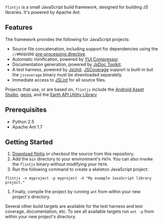 `flintjs` is a small JavaScript build framework, designed for building JS libraries. It's powered by Apache Ant.

## Features ##

The framework provides the following for JavaScript projects:

  * Source file concatenation, including support for dependencies using the `//#REQUIRE` [pre-processing directive](Preprocessing.md).
  * Automatic minification, powered by [YUI Compressor](http://developer.yahoo.com/yui/compressor/).
  * Documentation generation, powered by [JsDoc Toolkit](http://code.google.com/p/jsdoc-toolkit/).
  * A test harness, powered by [JsUnit](http://www.jsunit.net/). [JSCoverage](http://siliconforks.com/jscoverage/) support is built-in but the `jscoverage` binary must be downloaded separately.
  * Immediate access to [JSLint](http://www.jslint.com/) for all source files.

Projects that use, or are based on, `flintjs` include the [Android Asset Studio](http://code.google.com/p/android-ui-utils/source/browse/asset-studio/), [geojs](http://code.google.com/p/geojs), and the [Earth API Utility Library](http://code.google.com/p/earth-api-utility-library)

## Prerequisites ##

  * Python 2.5
  * Apache Ant 1.7

## Getting Started ##

  1. [Download flintjs](http://code.google.com/p/flintjs/downloads/list) or checkout the source from this repository.
  1. Add the `bin` directory to your environment's `PATH`. You can also invoke the `flintjs` binary without modifying your `PATH`.
  1. Run the following command to create a skeleton JavaScript project:
```
flintjs -n myproject -p myproject -d "My example JavaScript library project."
```
  1. Finally, compile the project by running `ant` from within your new project's directory.

Several other build targets are available for the test harness and test coverage, documentation, etc. To see all available targets run `ant -p` from within your new project's directory.